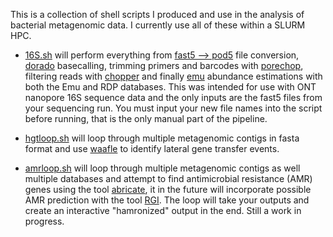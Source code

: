 This is a collection of shell scripts I produced and use in the analysis of bacterial metagenomic data. I currently use all of these within a SLURM HPC.

* [16S.sh](https://github.com/microbemarsh/custom_shells/blob/main/16S.sh/ "16S.sh")
  will perform everything from [fast5 --> pod5](https://github.com/nanoporetech/pod5-file-format/blob/master/python/pod5/README.md#pod5-convert-fast5) file conversion, [dorado](https://github.com/nanoporetech/dorado) basecalling, trimming primers and barcodes with [porechop](https://github.com/rrwick/Porechop), filtering reads with [chopper](https://github.com/wdecoster/chopper/ "chopper") and finally [emu](https://gitlab.com/treangenlab/emu/ "emu") abundance estimations with both the Emu and RDP databases. This was intended for use with ONT nanopore 16S sequence data and the only inputs are the fast5 files from your sequencing run. You must input your new file names into the script before running, that is the only manual part of the pipeline.

* [hgtloop.sh](https://github.com/microbemarsh/custom_shells/blob/main/hgtloop.sh/ "hgtloop.sh")
  will loop through multiple metagenomic contigs in fasta format and use [waafle](https://github.com/biobakery/waafle/ "waafle") to identify lateral gene transfer events.

* [amrloop.sh](https://github.com/microbemarsh/custom_shells/blob/main/amrloop.sh/ "amrloop.sh")
  will loop through multiple metagenomic contigs as well multiple databases and attempt to find antimicrobial resistance (AMR) genes using the tool [abricate](https://github.com/tseemann/abricate "abricate"), it in the future will incorporate possible AMR prediction with the tool [RGI](https://github.com/arpcard/rgi "RGI"). The loop will take your outputs and create an interactive "hamronized" output in the end. Still a work in progress.
